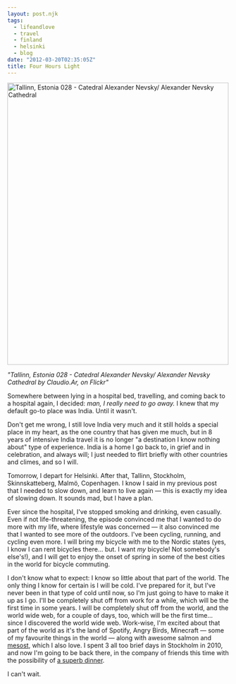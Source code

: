 ```yaml
---
layout: post.njk
tags:
  - lifeandlove
  - travel
  - finland
  - helsinki
  - blog
date: "2012-03-20T02:35:05Z"
title: Four Hours Light
---
```


<img src="http://farm4.staticflickr.com/3119/2557851057_629a2af58b_z.jpg" width="502" height="640" alt="Tallinn, Estonia 028 - Catedral Alexander Nevsky/ Alexander Nevsky Cathedral" />

_"Tallinn, Estonia 028 - Catedral Alexander Nevsky/ Alexander Nevsky Cathedral by Claudio.Ar, on Flickr"_

Somewhere between lying in a hospital bed, travelling, and coming back to a hospital again, I decided: _man, I really need to go away._ I knew that my default go-to place was India. Until it wasn't.

Don't get me wrong, I still love India very much and it still holds a special place in my heart, as the one country that has given me much, but in 8 years of intensive India travel it is no longer "a destination I know nothing about" type of experience. India is a home I go back to, in grief and in celebration, and always will; I just needed to flirt briefly with other countries and climes, and so I will.

Tomorrow, I depart for Helsinki. After that, Tallinn, Stockholm, Skinnskatteberg, Malmö, Copenhagen. I know I said in my previous post that I needed to slow down, and learn to live again — this is exactly my idea of slowing down. It sounds mad, but I have a plan.

Ever since the hospital, I've stopped smoking and drinking, even casually. Even if not life-threatening, the episode convinced me that I wanted to do more with my life, where lifestyle was concerned — it also convinced me that I wanted to see more of the outdoors. I've been cycling, running, and cycling even more. I will bring my bicycle with me to the Nordic states (yes, I know I can rent bicycles there… but. I want _my_ bicycle! Not somebody's else's!), and I will get to enjoy the onset of spring in some of the best cities in the world for bicycle commuting.

I don't know what to expect: I know so little about that part of the world. The only thing I know for certain is I will be cold. I've prepared for it, but I've never been in that type of cold until now, so I'm just going to have to make it up as I go. I'll be completely shut off from work for a while, which will be the first time in some years. I will be completely shut off from the world, and the world wide web, for a couple of days, too, which will be the first time… since I discovered the world wide web. Work-wise, I'm excited about that part of the world as it's the land of Spotify, Angry Birds, Minecraft — some of my favourite things in the world — along with awesome salmon and [mesost](http://en.wikipedia.org/wiki/Brunost), which I also love. I spent 3 all too brief days in Stockholm in 2010, and now I'm going to be back there, in the company of friends this time with the possibility of [a superb dinner](http://www.frantzen-lindeberg.com/en).

I can't wait.

